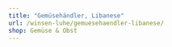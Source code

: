 ```yaml
---
title: "Gemüsehändler, Libanese"
url: /winsen-luhe/gemuesehaendler-libanese/
shop: Gemüse & Obst
---
```

